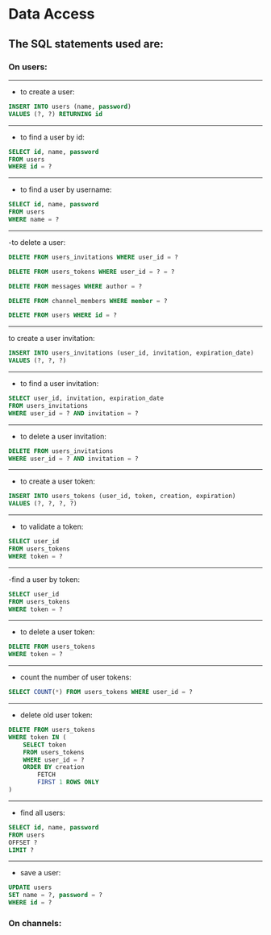 # Data Access


## The SQL statements used are:

### On users:

---
- to create a user:
```sql
INSERT INTO users (name, password)
VALUES (?, ?) RETURNING id
```
---
- to find a user by id:
```sql
SELECT id, name, password
FROM users
WHERE id = ?
```
---
- to find a user by username:
```sql
SELECT id, name, password
FROM users
WHERE name = ?
```
---
-to delete a user:
```sql
DELETE FROM users_invitations WHERE user_id = ?
```
```sql
DELETE FROM users_tokens WHERE user_id = ? = ?
```
```sql
DELETE FROM messages WHERE author = ?
```
```sql
DELETE FROM channel_members WHERE member = ?
```
```sql
DELETE FROM users WHERE id = ?
```
---
to create a user invitation:
```sql
INSERT INTO users_invitations (user_id, invitation, expiration_date)
VALUES (?, ?, ?)
```
---
- to find a user invitation:
```sql
SELECT user_id, invitation, expiration_date
FROM users_invitations
WHERE user_id = ? AND invitation = ?
```
---
- to delete a user invitation:
```sql
DELETE FROM users_invitations
WHERE user_id = ? AND invitation = ?
```
---
- to create a user token:
```sql
INSERT INTO users_tokens (user_id, token, creation, expiration)
VALUES (?, ?, ?, ?)
```
---
- to validate a token:
```sql
SELECT user_id
FROM users_tokens
WHERE token = ?
```	
---
-find a user by token:
```sql
SELECT user_id
FROM users_tokens
WHERE token = ?
```
---
- to delete a user token:
```sql
DELETE FROM users_tokens
WHERE token = ?
```
---
- count the number of user tokens:
```sql
SELECT COUNT(*) FROM users_tokens WHERE user_id = ?
```
---
- delete old user token:
```sql
DELETE FROM users_tokens
WHERE token IN (
    SELECT token
    FROM users_tokens
    WHERE user_id = ?
    ORDER BY creation 
        FETCH 
        FIRST 1 ROWS ONLY
)
```
---
- find all users:
```sql
SELECT id, name, password
FROM users
OFFSET ?
LIMIT ?
```
---
- save a user:
```sql
UPDATE users
SET name = ?, password = ?
WHERE id = ?
```

### On channels:
